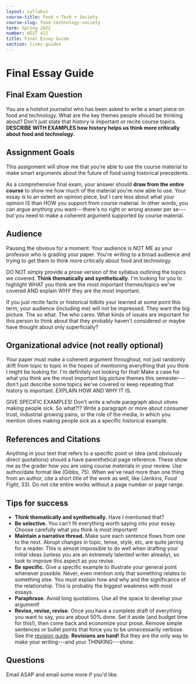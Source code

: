 ```yaml
---
layout: syllabus
course-title: Food + Tech + Society
course-slug: food-technology-society
term: Spring 2022
number: HIST 412
title: Final Essay Guide
section: links-guides
---
```


# Final Essay Guide


## Final Exam Question
You are a hotshot journalist who has been asked to write a smart piece on food and technology. What are the key themes people should be thinking about? Don't just state that history is important or recite course topics. **DESCRIBE WITH EXAMPLES how history helps us think more critically about food and technology.**


## Assignment Goals
This assignment will show me that you’re able to use the course material to make smart arguments about the future of food using historical precedents.

As a comprehensive final exam, your answer should **draw from the entire course** to show me how much of the material you're now able to use. Your essay is to an extent an opinion piece, but I care less about what your opinion IS than HOW you support from course material. In other words, you can argue anything you want---there's no right or wrong answer per se---but you need to make a coherent argument supported by course material.


## Audience
Pausing the obvious for a moment: Your audience is NOT ME as your professor who is grading your paper. You're writing to a broad audience and trying to get them to think more critically about food and technology.

DO NOT simply provide a prose version of the syllabus outlining the topics we covered. **Think thematically and synthetically**. I'm looking for you to highlight WHAT you think are the most important themes/topics we've covered AND explain WHY they are the most important.

If you just recite facts or historical tidbits your learned at some point this term, your audience (including me) will not be impressed. They want the big picture. The so what. The who cares. What kinds of issues are important for this person to think about that they probably haven't considered or maybe have thought about only superficially?


## Organizational advice (not really optional)
Your paper must make a coherent argument throughout, not just randomly drift from topic to topic in the hopes of mentioning everything that you think I might be looking for. I'm definitely not looking for that!  Make a case for what you think are the most important big picture themes this semester---don't just describe some topics we've covered or keep repeating that history is important. EXPLAIN HOW AND WHY IT IS.

GIVE SPECIFIC EXAMPLES! Don't write a whole paragraph about olives making people sick. So what?!? Write a paragraph or more about consumer trust, industrial growing pains, or the role of the media, in which you mention olives making people sick as a specific historical example.


## References and Citations
Anything in your text that refers to a specific point or idea (and obviously direct quotations) should a have parenthetical page reference. These show me as the grader how you are using course materials in your review. Use author/date format like (Gibbs, 75). When we've read more than one thing from an author, cite a short title of the work as well, like (Jenkins, _Food Fight_, 33). Do not cite entire works without a page number or page range.


## Tips for success
- **Think thematically and synthetically.** Have I mentioned that?
- **Be selective.** You can’t fit everything worth saying into your essay. Choose carefully what you think is most important!
- **Maintain a narrative thread.** Make sure each sentence flows from one to the next. Abrupt changes in topic, tense, style, etc, are quite jarring for a reader. This is almost impossible to do well when drafting your initial ideas (unless you are an extremely talented writer already), so look to improve this aspect as you revise.
- **Be specific.** Give a specific example to illustrate your general point whenever possible. Never, even mention only that something relates to something else. You must explain how and why and the significance of the relationship. This is probably the biggest weakness with most essays.
- **Paraphrase.** Avoid long quotations. Use all the space to develop your argument!
- **Revise, revise, revise.** Once you have a complete draft of everything you want to say, you are about 50% done. Set it aside (and budget time for this!), then come back and economize your prose. Remove simple sentences or bullet points that force you to be unnecessarily verbose. See the [revision guide](writing-advice). **Revisions are hard!** But they are the only way to make your writing---and your THINKING---shine.


## Questions
Email ASAP and email some more if you'd like.
